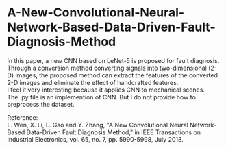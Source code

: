 # A-New-Convolutional-Neural-Network-Based-Data-Driven-Fault-Diagnosis-Method

In this paper, a new CNN based on LeNet-5 is proposed for fault diagnosis. Through a conversion method converting signals into two-dimensional (2-D) images, the proposed method can extract the features of the converted 2-D images and eliminate the effect of handcrafted features.
</br>
I feel it very interesting because it applies CNN to mechanical scenes.
</br>
The .py file is an implemention of CNN. But I do not provide how to preprocess the dataset.

Reference:
</br>
L. Wen, X. Li, L. Gao and Y. Zhang, "A New Convolutional Neural Network-Based Data-Driven Fault Diagnosis Method," in IEEE Transactions on Industrial Electronics, vol. 65, no. 7, pp. 5990-5998, July 2018.
